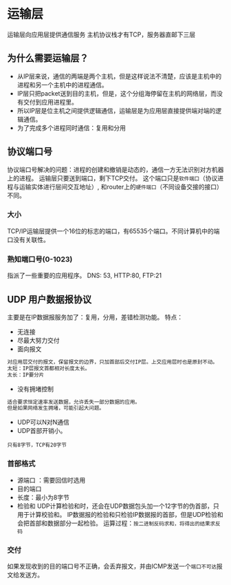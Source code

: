 # 运输层
运输层向应用层提供通信服务
主机协议栈才有TCP，服务器直邮下三层

## 为什么需要运输层？
* 从IP层来说，通信的两端是两个主机，但是这样说法不清楚，应该是主机中的进程和另一个主机中的进程通信。
* IP层只把packet送到目的主机，但是，这个分组海停留在主机的网络层，而没有交付到应用进程里。
* 所以IP层是位主机之间提供逻辑通信，运输层是为应用层直接提供端对端的逻辑通信。
* 为了完成多个进程同时通信：复用和分用

## 协议端口号
协议端口号解决的问题：进程的创建和撤销是动态的，通信一方无法识别对方机器上的进程。
运输层只要送到端口，剩下TCP交付。
这个端口只是`软件端口`（协议进程与运输实体进行层间交互地址）, 和router上的`硬件端口`（不同设备交接的接口）不同。

### 大小
TCP/IP运输层提供一个16位的标志的端口，有65535个端口。不同计算机中的端口没有关联性。

### 熟知端口号(0-1023)
指派了一些重要的应用程序。
DNS: 53, HTTP:80, FTP:21


## UDP 用户数据报协议
主要是在IP数据报服务加了：复用，分用，差错检测功能。
特点：
* 无连接
* 尽最大努力交付
* 面向报文
```Java
对应用层交付的报文，保留报文的边界，只加首部后交付IP层。上交应用层时也是原封不动。
太短：IP层报文首都相对长度太长。
太长：IP要分片
```
* 没有拥堵控制
```Java
适合要求恒定速率发送数据，允许丢失一部分数据的应用。
但是如果网络发生拥堵，可能引起大问题。
```
* UDP可以N对N通信
* UDP首部开销小。
```
只有8字节，TCP有20字节
```

### 首部格式
* 源端口 ：需要回信时选用
* 目的端口
* 长度：最小为8字节
* 检验和
UDP计算检验和时，还会在UDP数据包头加一个12字节的伪首部，只用于计算校验和。
IP数据报的检验和只检验IP数据报的首部，但是UDP检验和会把首部和数据部分一起检验。
运算过程：`按二进制反码求和，将得出的结果求反码`

### 交付
如果发现收到的目的端口号不正确，会丢弃报文，并由ICMP发送一个`端口不可达`报文给发送方。





